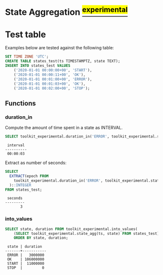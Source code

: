 # State Aggregation [<sup><mark>experimental</mark></sup>](/docs/README.md#tag-notes)

# Test table

Examples below are tested against the following table:

```SQL ,non-transactional
SET TIME ZONE 'UTC';
CREATE TABLE states_test(ts TIMESTAMPTZ, state TEXT);
INSERT INTO states_test VALUES
    ('2020-01-01 00:00:00+00', 'START'),
    ('2020-01-01 00:00:11+00', 'OK'),
    ('2020-01-01 00:01:00+00', 'ERROR'),
    ('2020-01-01 00:01:03+00', 'OK'),
    ('2020-01-01 00:02:00+00', 'STOP');
```

## Functions

### duration_in

Compute the amount of time spent in a state as INTERVAL.

```SQL
SELECT toolkit_experimental.duration_in('ERROR', toolkit_experimental.state_agg(ts, state)) FROM states_test;
```
```output
 interval
----------
 00:00:03
```

Extract as number of seconds:

```SQL
SELECT
  EXTRACT(epoch FROM
    toolkit_experimental.duration_in('ERROR', toolkit_experimental.state_agg(ts, state))
  )::INTEGER
FROM states_test;
```
```output
 seconds
---------
       3
```

### into_values

```SQL
SELECT state, duration FROM toolkit_experimental.into_values(
    (SELECT toolkit_experimental.state_agg(ts, state) FROM states_test))
    ORDER BY state, duration;
```
```output
 state | duration
-------+-----------
 ERROR |   3000000
 OK    | 106000000
 START |  11000000
 STOP  |         0
```

